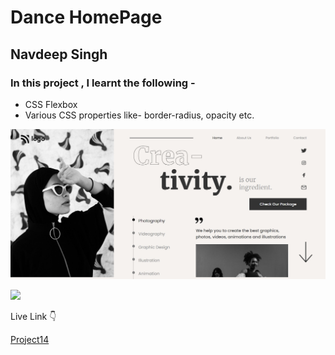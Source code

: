 # Dance HomePage

## Navdeep Singh

### In this project , I learnt the following - 

- CSS Flexbox
- Various CSS properties like- border-radius, opacity etc.

![Project14](./project14.png)

![](https://img.shields.io/badge/Time-7--8hrs-brightgreen)

Live Link :point_down:

[Project14](https://navdeep-project14.netlify.app/)